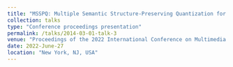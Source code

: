 ```yaml
---
title: "MSSPQ: Multiple Semantic Structure-Preserving Quantization for Cross-Modal Retrieval"
collection: talks
type: "Conference proceedings presentation"
permalink: /talks/2014-03-01-talk-3
venue: "Proceedings of the 2022 International Conference on Multimedia Retrieval"
date: 2022-June-27
location: "New York, NJ, USA"
---
```

